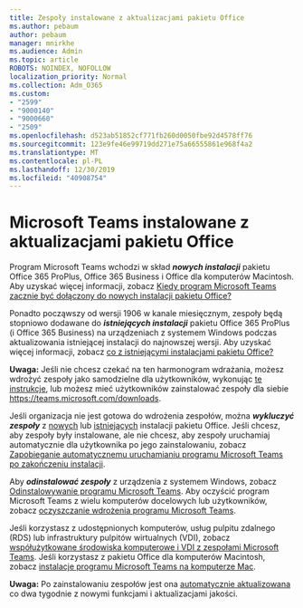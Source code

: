```yaml
---
title: Zespoły instalowane z aktualizacjami pakietu Office
ms.author: pebaum
author: pebaum
manager: mnirkhe
ms.audience: Admin
ms.topic: article
ROBOTS: NOINDEX, NOFOLLOW
localization_priority: Normal
ms.collection: Adm_O365
ms.custom:
- "2599"
- "9000140"
- "9000660"
- "2509"
ms.openlocfilehash: d523ab51852cf771fb260d0050fbe92d4578ff76
ms.sourcegitcommit: 123e9fe46e99719dd271e75a66555861e968f4a2
ms.translationtype: MT
ms.contentlocale: pl-PL
ms.lasthandoff: 12/30/2019
ms.locfileid: "40908754"
---
```

# <a name="microsoft-teams-installed-with-office-updates"></a>Microsoft Teams instalowane z aktualizacjami pakietu Office

Program Microsoft Teams wchodzi w skład ***nowych instalacji*** pakietu Office 365 ProPlus, Office 365 Business i Office dla komputerów Macintosh. Aby uzyskać więcej informacji, zobacz [Kiedy program Microsoft Teams zacznie być dołączony do nowych instalacji pakietu Office?](https://docs.microsoft.com/deployoffice/teams-install#when-will-microsoft-teams-start-being-included-with-new-installations-of-office-365-proplus)

Ponadto począwszy od wersji 1906 w kanale miesięcznym, zespoły będą stopniowo dodawane do ***istniejących instalacji*** pakietu Office 365 ProPlus (i Office 365 Business) na urządzeniach z systemem Windows podczas aktualizowania istniejącej instalacji do najnowszej wersji. Aby uzyskać więcej informacji, zobacz [co z istniejącymi instalacjami pakietu Office?](https://docs.microsoft.com/deployoffice/teams-install#what-about-existing-installations-of-office-365-proplus)

**Uwaga:** Jeśli nie chcesz czekać na ten harmonogram wdrażania, możesz wdrożyć zespoły jako samodzielne dla użytkowników, wykonując [te instrukcje](https://docs.microsoft.com/MicrosoftTeams/msi-deployment), lub możesz mieć użytkowników zainstalować zespoły dla siebie https://teams.microsoft.com/downloads.

Jeśli organizacja nie jest gotowa do wdrożenia zespołów, można ***wykluczyć zespoły*** z [nowych](https://docs.microsoft.com/deployoffice/teams-install#how-to-exclude-microsoft-teams-from-new-installations-of-office-365-proplus) lub [istniejących](https://docs.microsoft.com/deployoffice/teams-install#use-group-policy-to-control-the-installation-of-microsoft-teams) instalacji pakietu Office. Jeśli chcesz, aby zespoły były instalowane, ale nie chcesz, aby zespoły uruchamiaj automatycznie dla użytkownika po jego zainstalowaniu, zobacz [Zapobieganie automatycznemu uruchamianiu programu Microsoft Teams po zakończeniu instalacji](https://docs.microsoft.com/deployoffice/teams-install#use-group-policy-to-prevent-microsoft-teams-from-starting-automatically-after-installation).

Aby ***odinstalować zespoły*** z urządzenia z systemem Windows, zobacz [Odinstalowywanie programu Microsoft Teams](https://support.office.com/article/uninstall-microsoft-teams-3b159754-3c26-4952-abe7-57d27f5f4c81). Aby oczyścić program Microsoft Teams z wielu komputerów docelowych lub użytkowników, zobacz [oczyszczanie wdrożenia programu Microsoft Teams](https://docs.microsoft.com/microsoftteams/scripts/powershell-script-teams-deployment-clean-up).

Jeśli korzystasz z udostępnionych komputerów, usług pulpitu zdalnego (RDS) lub infrastruktury pulpitów wirtualnych (VDI), zobacz [współużytkowane środowiska komputerowe i VDI z zespołami Microsoft Teams](https://docs.microsoft.com/deployoffice/teams-install#shared-computer-and-vdi-environments-with-microsoft-teams). Jeśli korzystasz z pakietu Office dla komputerów Macintosh, zobacz [instalacje programu Microsoft Teams na komputerze Mac](https://docs.microsoft.com/en-us/deployoffice/teams-install#microsoft-teams-installations-on-a-mac).

**Uwaga:** Po zainstalowaniu zespołów jest ona [automatycznie aktualizowana](https://docs.microsoft.com/deployoffice/teams-install#feature-and-quality-updates-for-microsoft-teams) co dwa tygodnie z nowymi funkcjami i aktualizacjami jakości. 